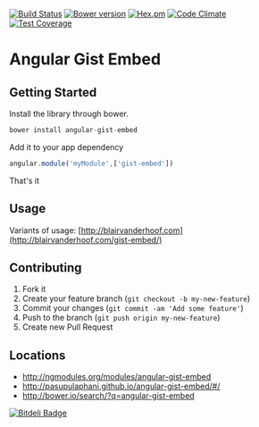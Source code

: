 [![Build Status](https://secure.travis-ci.org/pasupulaphani/angular-gist-embed.png?branch=master)](http://travis-ci.org/pasupulaphani/angular-gist-embed) [![Bower version](https://badge.fury.io/bo/angular-gist-embed.svg)](http://badge.fury.io/bo/angular-gist-embed) [![Hex.pm](http://img.shields.io/hexpm/l/plug.svg)]() [![Code Climate](https://codeclimate.com/github/pasupulaphani/angular-gist-embed/badges/gpa.svg)](https://codeclimate.com/github/pasupulaphani/angular-gist-embed) [![Test Coverage](https://codeclimate.com/github/pasupulaphani/angular-gist-embed/badges/coverage.svg)](https://codeclimate.com/github/pasupulaphani/angular-gist-embed)

Angular Gist Embed
=========
Getting Started
-----
Install the library through bower.
```js
bower install angular-gist-embed
```

Add it to your app dependency
```js
angular.module('myModule',['gist-embed'])
```

That's it

## Usage

Variants of usage: [http://blairvanderhoof.com](http://blairvanderhoof.com/gist-embed/)

## Contributing

1. Fork it
2. Create your feature branch (`git checkout -b my-new-feature`)
3. Commit your changes (`git commit -am 'Add some feature'`)
4. Push to the branch (`git push origin my-new-feature`)
5. Create new Pull Request

## Locations
- http://ngmodules.org/modules/angular-gist-embed
- http://pasupulaphani.github.io/angular-gist-embed/#/
- http://bower.io/search/?q=angular-gist-embed


[![Bitdeli Badge](https://d2weczhvl823v0.cloudfront.net/pasupulaphani/angular-gist-embed/trend.png)](https://bitdeli.com/free "Bitdeli Badge")

